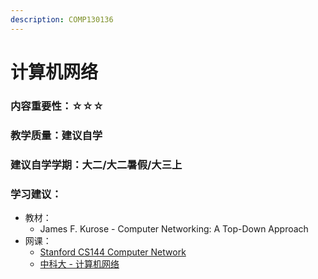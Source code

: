 ```yaml
---
description: COMP130136
---
```


# 计算机网络

### 内容重要性：☆☆☆

### 教学质量：建议自学

### 建议自学学期：大二/大二暑假/大三上

### 学习建议：

* 教材：
  * James F. Kurose - Computer Networking: A Top-Down Approach
* 网课：
  * [Stanford CS144 Computer Network](https://csdiy.wiki/%E8%AE%A1%E7%AE%97%E6%9C%BA%E7%BD%91%E7%BB%9C/CS144/)
  * [中科大 - 计算机网络](https://csdiy.wiki/%E8%AE%A1%E7%AE%97%E6%9C%BA%E7%BD%91%E7%BB%9C/topdown\_ustc/)

